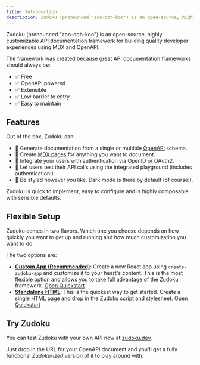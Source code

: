 ```yaml
---
title: Introduction
description: Zudoku (pronounced "zoo-doh-koo") is an open-source, highly customizable API documentation framework for building quality developer experiences using MDX and OpenAPI.
---
```


Zudoku (pronounced "zoo-doh-koo") is an open-source, highly customizable API documentation framework for building quality developer experiences using MDX and OpenAPI.

The framework was created because great API documentation frameworks should always be:

- ✅ Free
- ✅ OpenAPI powered
- ✅ Extensible
- ✅ Low barrier to entry
- ✅ Easy to maintain

## Features

Out of the box, Zudoku can:

- 🚀 Generate documentation from a single or multiple [OpenAPI](https://www.openapis.org/) schema.
- 📄 Create [MDX pages](https://mdxjs.com/) for anything you want to document.
- 🔐 Integrate your users with authentication via OpenID or OAuth2.
- 🧪 Let users test their API calls using the integrated playground (includes authentication!).
- 🎨 Be styled however you like. Dark mode is there by default (of course!).

Zudoku is quick to implement, easy to configure and is highly composable with sensible defaults.

## Flexible Setup

Zudoku comes in two flavors. Which one you choose depends on how quickly you want to get up and running and how much customization you want to do.

The two options are:

- **[Custom App (Recommended)](/docs/app-quickstart)**: Create a new React app using `create-zudoku-app` and customize it to your heart's content. This is the most flexible option and allows you to take full advantage of the Zudoku framework. [Open Quickstart](/docs/app-quickstart)
- **[Standalone HTML](/docs/html-quickstart)**: This is the quickest way to get started. Create a single HTML page and drop in the Zudoku script and stylesheet. [Open Quickstart](/docs/html-quickstart)

## Try Zudoku

You can test Zudoku with your own API now at [zudoku.dev](https://zudoku.dev).

Just drop in the URL for your OpenAPI document and you'll get a fully functional _Zudoku-ized_ version of it to play around with.
